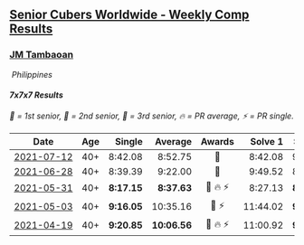 <style>table {white-space: nowrap;}</style>
<link rel="stylesheet" type="text/css" href="/scw-comp/css/flags.css" />

## [Senior Cubers Worldwide - Weekly Comp Results](/scw-comp/results/)
### [JM Tambaoan](README.md)

<i class="flag flag-PH" />&nbsp;Philippines

#### 7x7x7 Results

<span style="white-space: nowrap;">🥇 = 1st senior</span>, <span style="white-space: nowrap;">🥈 = 2nd senior</span>, <span style="white-space: nowrap;">🥉 = 3rd senior</span>, <span style="white-space: nowrap;">🔥 = PR average</span>, <span style="white-space: nowrap;">⚡ = PR single</span>.

| Date | Age | Single | Average | Awards | Solve 1 | Solve 2 | Solve 3 | Video |
| :--: | :--: | --: | --: | :--: | --: | --: | --: | :-- |
| [2021-07-12](../../results/2021-07-12/777.md) | 40+ | 8:42.08 | 8:52.75 | 🥈 | 8:42.08 | 9:02.54 | 8:53.64 | [Desktop](https://www.facebook.com/events/3019269651530977/permalink/3052646954859913) / [Mobile](https://m.facebook.com/events/3019269651530977?view=permalink&id=3052646954859913) |
| [2021-06-28](../../results/2021-06-28/777.md) | 40+ | 8:39.39 | 9:22.00 | 🥈 | 9:49.52 | 8:39.39 | 9:37.09 | [Desktop](https://www.facebook.com/events/248738199926629/permalink/256190055848110) / [Mobile](https://m.facebook.com/events/248738199926629?view=permalink&id=256190055848110) |
| [2021-05-31](../../results/2021-05-31/777.md) | 40+ | **8:17.15** | **8:37.63** | 🥇 🔥 ⚡ | 8:27.13 | **8:17.15** | 9:08.60 | [Desktop](https://www.facebook.com/events/1677723082618127/permalink/1686636788393423) / [Mobile](https://m.facebook.com/events/1677723082618127?view=permalink&id=1686636788393423) |
| [2021-05-03](../../results/2021-05-03/777.md) | 40+ | **9:16.05** | 10:35.16 | 🥉 ⚡ | 11:44.02 | **9:16.05** | 10:45.40 | [Desktop](https://www.facebook.com/events/158701836186375/permalink/163775419012350) / [Mobile](https://m.facebook.com/events/158701836186375?view=permalink&id=163775419012350) |
| [2021-04-19](../../results/2021-04-19/777.md) | 40+ | **9:20.85** | **10:06.56** | 🥉 🔥 ⚡ | 11:00.92 | **9:20.85** | 9:57.91 | [Desktop](https://www.facebook.com/events/1009195762821458/permalink/1014371395637228) / [Mobile](https://m.facebook.com/events/1009195762821458?view=permalink&id=1014371395637228) |


<!-- Global site tag (gtag.js) - Google Analytics -->
<script async src="https://www.googletagmanager.com/gtag/js?id=UA-86348435-3"></script>
<script>window.dataLayer = window.dataLayer || []; function gtag() {dataLayer.push(arguments);} gtag('js', new Date()); gtag('config', 'UA-86348435-3');</script>
